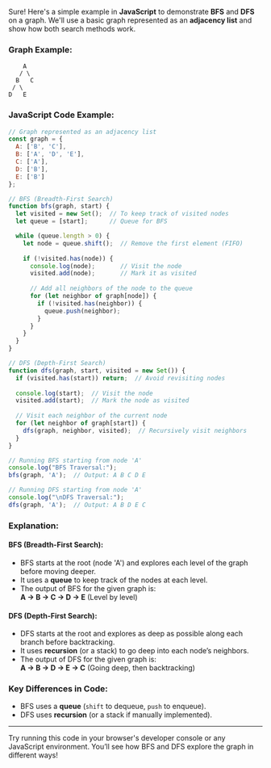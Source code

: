 Sure! Here's a simple example in **JavaScript** to demonstrate **BFS** and **DFS** on a graph. We'll use a basic graph represented as an **adjacency list** and show how both search methods work.

### Graph Example:
```
    A
   / \
  B   C
 / \
D   E
```

### **JavaScript Code Example**:

```javascript
// Graph represented as an adjacency list
const graph = {
  A: ['B', 'C'],
  B: ['A', 'D', 'E'],
  C: ['A'],
  D: ['B'],
  E: ['B']
};

// BFS (Breadth-First Search)
function bfs(graph, start) {
  let visited = new Set();  // To keep track of visited nodes
  let queue = [start];      // Queue for BFS

  while (queue.length > 0) {
    let node = queue.shift();  // Remove the first element (FIFO)
    
    if (!visited.has(node)) {
      console.log(node);       // Visit the node
      visited.add(node);       // Mark it as visited
      
      // Add all neighbors of the node to the queue
      for (let neighbor of graph[node]) {
        if (!visited.has(neighbor)) {
          queue.push(neighbor);
        }
      }
    }
  }
}

// DFS (Depth-First Search)
function dfs(graph, start, visited = new Set()) {
  if (visited.has(start)) return;  // Avoid revisiting nodes
  
  console.log(start);  // Visit the node
  visited.add(start);  // Mark the node as visited
  
  // Visit each neighbor of the current node
  for (let neighbor of graph[start]) {
    dfs(graph, neighbor, visited);  // Recursively visit neighbors
  }
}

// Running BFS starting from node 'A'
console.log("BFS Traversal:");
bfs(graph, 'A');  // Output: A B C D E

// Running DFS starting from node 'A'
console.log("\nDFS Traversal:");
dfs(graph, 'A');  // Output: A B D E C
```

### **Explanation:**

#### **BFS (Breadth-First Search)**:
- BFS starts at the root (node 'A') and explores each level of the graph before moving deeper.
- It uses a **queue** to keep track of the nodes at each level.
- The output of BFS for the given graph is:  
  **A → B → C → D → E** (Level by level)

#### **DFS (Depth-First Search)**:
- DFS starts at the root and explores as deep as possible along each branch before backtracking.
- It uses **recursion** (or a stack) to go deep into each node’s neighbors.
- The output of DFS for the given graph is:  
  **A → B → D → E → C** (Going deep, then backtracking)

### **Key Differences in Code**:
- BFS uses a **queue** (`shift` to dequeue, `push` to enqueue).
- DFS uses **recursion** (or a stack if manually implemented).

---

Try running this code in your browser's developer console or any JavaScript environment. You’ll see how BFS and DFS explore the graph in different ways!